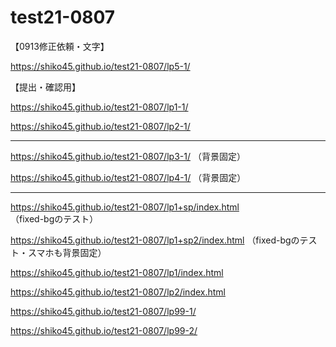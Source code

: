 # test21-0807

【0913修正依頼・文字】

https://shiko45.github.io/test21-0807/lp5-1/

【提出・確認用】

https://shiko45.github.io/test21-0807/lp1-1/

https://shiko45.github.io/test21-0807/lp2-1/

---

https://shiko45.github.io/test21-0807/lp3-1/ （背景固定）

https://shiko45.github.io/test21-0807/lp4-1/ （背景固定）

---

https://shiko45.github.io/test21-0807/lp1+sp/index.html （fixed-bgのテスト）

https://shiko45.github.io/test21-0807/lp1+sp2/index.html （fixed-bgのテスト・スマホも背景固定）

https://shiko45.github.io/test21-0807/lp1/index.html

https://shiko45.github.io/test21-0807/lp2/index.html

https://shiko45.github.io/test21-0807/lp99-1/

https://shiko45.github.io/test21-0807/lp99-2/
